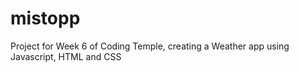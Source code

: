 # mistopp

Project for Week 6 of Coding Temple, creating a Weather app using Javascript, HTML and CSS
